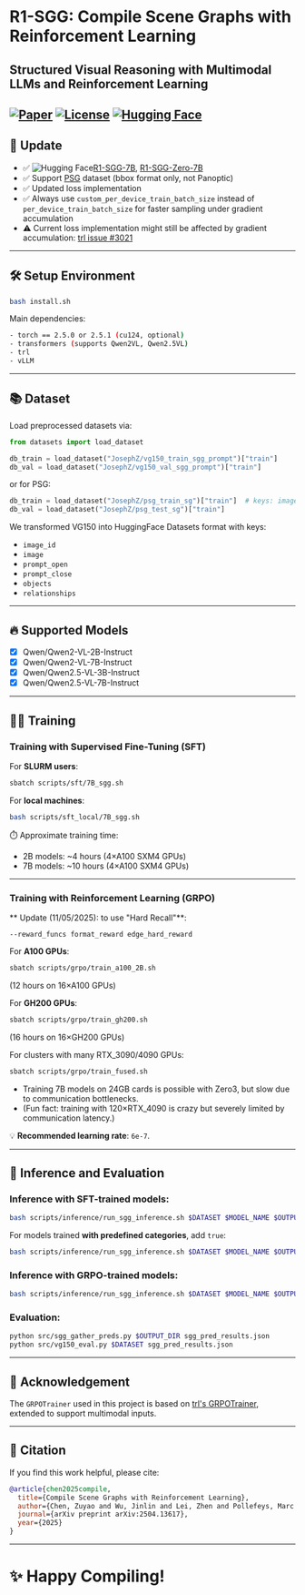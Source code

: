 # R1-SGG: Compile Scene Graphs with Reinforcement Learning

## **Structured Visual Reasoning with Multimodal LLMs and Reinforcement Learning**  
[![Paper](https://img.shields.io/badge/arXiv-2504.13617-b31b1b.svg)](https://arxiv.org/abs/2504.13617)  [![License](https://img.shields.io/badge/license-Apache--2.0-blue.svg)](LICENSE) [![Hugging Face](https://img.shields.io/badge/HuggingFace-Demo-orange?logo=huggingface)](https://huggingface.co/spaces/JosephZ/R1-SGG) 
---

## 🚀 Update
- ✅ ![Hugging Face](https://img.shields.io/badge/HuggingFace-Model-orange?logo=huggingface)[R1-SGG-7B](https://huggingface.co/JosephZ/R1-SGG-7B), [R1-SGG-Zero-7B](https://huggingface.co/JosephZ/R1-SGG-Zero-7B)
- ✅ Support [PSG](https://github.com/Jingkang50/OpenPSG) dataset (bbox format only, not Panoptic)
- ✅ Updated loss implementation
- ✅ Always use `custom_per_device_train_batch_size` instead of `per_device_train_batch_size` for faster sampling under gradient accumulation
- ⚠️ Current loss implementation might still be affected by gradient accumulation: [trl issue #3021](https://github.com/huggingface/trl/issues/3021)

---

## 🛠️ Setup Environment
```bash
bash install.sh
```
Main dependencies:
```bash
- torch == 2.5.0 or 2.5.1 (cu124, optional)
- transformers (supports Qwen2VL, Qwen2.5VL)
- trl
- vLLM
```

---

## 📚 Dataset
Load preprocessed datasets via:
```python
from datasets import load_dataset

db_train = load_dataset("JosephZ/vg150_train_sgg_prompt")["train"]
db_val = load_dataset("JosephZ/vg150_val_sgg_prompt")["train"]
```
or for PSG:
```python
db_train = load_dataset("JosephZ/psg_train_sg")["train"]  # keys: image_id, image, objects, relationships
db_val = load_dataset("JosephZ/psg_test_sg")["train"]
```
We transformed VG150 into HuggingFace Datasets format with keys:
- `image_id`
- `image`
- `prompt_open`
- `prompt_close`
- `objects`
- `relationships`

---

## 🔥 Supported Models
- [x] Qwen/Qwen2-VL-2B-Instruct
- [x] Qwen/Qwen2-VL-7B-Instruct
- [x] Qwen/Qwen2.5-VL-3B-Instruct
- [x] Qwen/Qwen2.5-VL-7B-Instruct

---

## 🏋️‍♂️ Training

### Training with Supervised Fine-Tuning (SFT)

For **SLURM users**:
```bash
sbatch scripts/sft/7B_sgg.sh 
```

For **local machines**:
```bash
bash scripts/sft_local/7B_sgg.sh
```
⏱️ Approximate training time:
- 2B models: ~4 hours (4×A100 SXM4 GPUs)
- 7B models: ~10 hours (4×A100 SXM4 GPUs)

---

### Training with Reinforcement Learning (GRPO)
** Update (11/05/2025): to use "Hard Recall"**:
```
--reward_funcs format_reward edge_hard_reward 
```

For **A100 GPUs**:
```bash
sbatch scripts/grpo/train_a100_2B.sh
```
(12 hours on 16×A100 GPUs)

For **GH200 GPUs**:
```bash
sbatch scripts/grpo/train_gh200.sh
```
(16 hours on 16×GH200 GPUs)

For clusters with many RTX_3090/4090 GPUs:
```bash
sbatch scripts/grpo/train_fused.sh
```
- Training 7B models on 24GB cards is possible with Zero3, but slow due to communication bottlenecks.
- (Fun fact: training with 120×RTX_4090 is crazy but severely limited by communication latency.)

💡 **Recommended learning rate**: `6e-7`.

---

## 🧪 Inference and Evaluation

### Inference with SFT-trained models:
```bash
bash scripts/inference/run_sgg_inference.sh $DATASET $MODEL_NAME $OUTPUT_DIR
```
For models trained **with predefined categories**, add `true`:
```bash
bash scripts/inference/run_sgg_inference.sh $DATASET $MODEL_NAME $OUTPUT_DIR true
```

### Inference with GRPO-trained models:
```bash
bash scripts/inference/run_sgg_inference.sh $DATASET $MODEL_NAME $OUTPUT_DIR false/true true
```

### Evaluation:
```bash
python src/sgg_gather_preds.py $OUTPUT_DIR sgg_pred_results.json
python src/vg150_eval.py $DATASET sgg_pred_results.json
```

---

## 🤝 Acknowledgement
The `GRPOTrainer` used in this project is based on [trl's GRPOTrainer](https://github.com/huggingface/trl/blob/main/trl/trainer/grpo_trainer.py), extended to support multimodal inputs.

---

## 📖 Citation
If you find this work helpful, please cite:
```bibtex
@article{chen2025compile,
  title={Compile Scene Graphs with Reinforcement Learning},
  author={Chen, Zuyao and Wu, Jinlin and Lei, Zhen and Pollefeys, Marc and Chen, Chang Wen},
  journal={arXiv preprint arXiv:2504.13617},
  year={2025}
}
```

---

# ✨ Happy Compiling!

